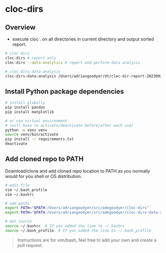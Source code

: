 # cloc-dirs

## Overview
- execute cloc . on all directories in current directory and output sorted report.

```bash
# cloc dirs
cloc-dirs # report only
cloc-dirs --data-analytics # report and perform data analysis

# cloc-dirs-data-analysis
cloc-dirs-data-analysis /Users/adriangoodyer/dt/cloc-dir-report-20230924112500

```

## Install Python package dependencies
```bash
# install globally
pip install pandas
pip install matplotlib

# or use virtual environment
# (will have to activate/deactivate before/after each use)
python -m venv venv
source venv/bin/activate
pip install -r requirements.txt
deactivate
```

## Add cloned repo to PATH
Download/clone and add cloned repo location to PATH as you normally would for you shell or OS distribution.

```bash
# edit file
vim ~/.bash_profile
vim ~/.bashrc

# add paths
export PATH="$PATH:/Users/adriangoodyer/src/adegoodyer/cloc-dirs"
export PATH="$PATH:/Users/adriangoodyer/src/adegoodyer/cloc-dirs-data-analysis"

# dot source
source ~/.bashrc  # If you added the line to ~/.bashrc
source ~/.bash_profile  # If you added the line to ~/.bash_profile
```

> Instructions are for vim/bash, feel free to add your own and create a pull request.
